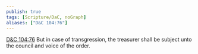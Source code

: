 ```yaml
---
publish: true
tags: [Scripture/DaC, noGraph]
aliases: ["D&C 104:76"]
---
```

[D&C 104:76](https://churchofjesuschrist.org/study/scriptures/dc-testament/dc/104?lang=eng&id=p76#p76) But in case of transgression, the treasurer shall be subject unto the council and voice of the order.
